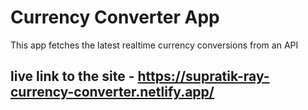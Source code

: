 # Currency Converter App

This app fetches the latest realtime currency conversions from an API

## live link to the site - https://supratik-ray-currency-converter.netlify.app/
